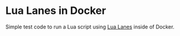 # Lua Lanes in Docker

Simple test code to run a Lua script using [Lua Lanes](https://lualanes.github.io/lanes/) inside of Docker.
